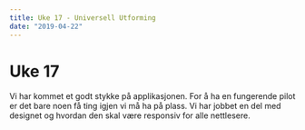 ```yaml
---
title: Uke 17 - Universell Utforming
date: "2019-04-22"
---
```


# Uke 17

Vi har kommet et godt stykke på applikasjonen. For å ha en fungerende pilot er det bare noen få ting igjen vi må ha på plass. Vi har jobbet en del med designet og hvordan den skal være responsiv for alle nettlesere.
